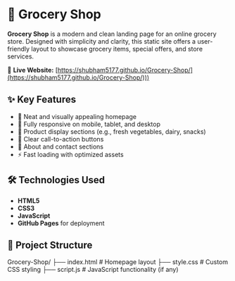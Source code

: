 # 🛒 Grocery Shop

**Grocery Shop** is a modern and clean landing page for an online grocery store. Designed with simplicity and clarity, this static site offers a user-friendly layout to showcase grocery items, special offers, and store services.

🔗 **Live Website:** [https://shubham5177.github.io/Grocery-Shop/](https://shubham5177.github.io/Grocery-Shop/)))

## ✨ Key Features

- 🥦 Neat and visually appealing homepage
- 📱 Fully responsive on mobile, tablet, and desktop
- 🧺 Product display sections (e.g., fresh vegetables, dairy, snacks)
- 🎯 Clear call-to-action buttons
- 🧾 About and contact sections
- ⚡ Fast loading with optimized assets

## 🛠️ Technologies Used

- **HTML5**
- **CSS3**
- **JavaScript**
- **GitHub Pages** for deployment

## 📁 Project Structure

Grocery-Shop/
├── index.html # Homepage layout
├── style.css # Custom CSS styling
├── script.js # JavaScript functionality (if any)
